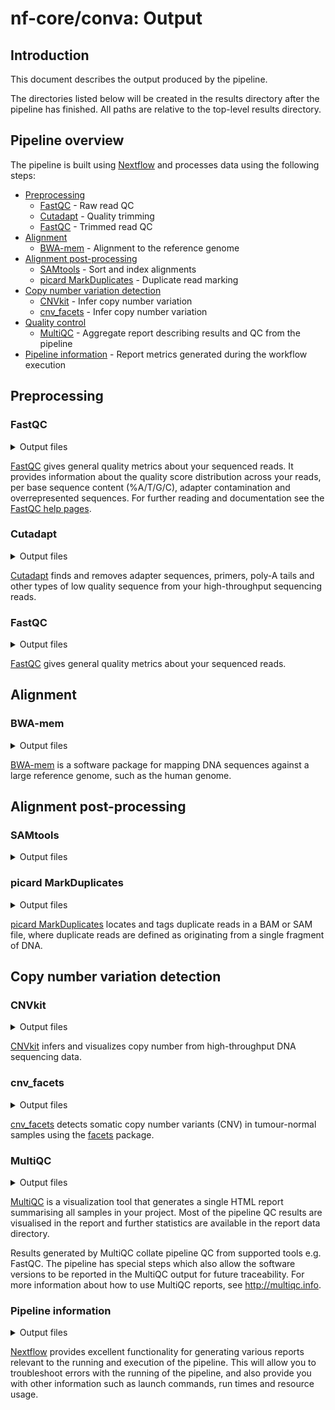 # nf-core/conva: Output

## Introduction

This document describes the output produced by the pipeline.

The directories listed below will be created in the results directory after the pipeline has finished. All paths are relative to the top-level results directory.

## Pipeline overview

The pipeline is built using [Nextflow](https://www.nextflow.io/) and processes data using the following steps:

* [Preprocessing](#preprocessing)
  * [FastQC](#fastqc) - Raw read QC
  * [Cutadapt](#cutadapt) - Quality trimming
  * [FastQC](#fastqc) - Trimmed read QC
* [Alignment](#alignment)
  * [BWA-mem](#bwa-mem) - Alignment to the reference genome
* [Alignment post-processing](#alignment-post-processing)
  * [SAMtools](#samtools) - Sort and index alignments
  * [picard MarkDuplicates](#picard-markduplicates) - Duplicate read marking
* [Copy number variation detection](#copy-number-vatiation-detection)
  * [CNVkit](#cnvkit) - Infer copy number variation
  * [cnv_facets](#cnvfacets) - Infer copy number variation
* [Quality control](#quality-control)
  * [MultiQC](#multiqc) - Aggregate report describing results and QC from the pipeline
* [Pipeline information](#pipeline-information) - Report metrics generated during the workflow execution

## Preprocessing

### FastQC

<details markdown="1">
<summary>Output files</summary>

* `QC/fastqc_raw/`
  * `*_fastqc.html`: FastQC report containing quality metrics for your untrimmed raw fastq files.
  * `*_fastqc.zip`: Zip archive containing the FastQC report, tab-delimited data file and plot images.

**NB:** The FastQC plots in this directory are generated relative to the raw, input reads. They may contain regions of low quality.
</details>

[FastQC](http://www.bioinformatics.babraham.ac.uk/projects/fastqc/) gives general quality metrics about your sequenced reads. It provides information about the quality score distribution across your reads, per base sequence content (%A/T/G/C), adapter contamination and overrepresented sequences. For further reading and documentation see the [FastQC help pages](http://www.bioinformatics.babraham.ac.uk/projects/fastqc/Help/).

### Cutadapt

<details markdown="1">
<summary>Output files</summary>

* `QC/cutadapt/`
  * `*_fastq.gz`: The trimmed/modified fastq reads. These files are NOT saved in the pipeline, therefore, you will not find them in the directory.
  * `*.cutadapt.log`: Cutadapt log file containing number and percentage of basepairs processed and trimmed.

</details>

[Cutadapt](https://cutadapt.readthedocs.io/en/stable/) finds and removes adapter sequences, primers, poly-A tails and other types of low quality sequence from your high-throughput sequencing reads.

### FastQC

<details markdown="1">
<summary>Output files</summary>

* `QC/fastqc_trimmed/`
  * `*_fastqc.html`: FastQC report containing quality metrics for your trimmed fastq files.
  * `*_fastqc.zip`: Zip archive containing the FastQC report, tab-delimited data file and plot images.

**NB:** The FastQC plots in this directory are generated relative to the trimmed reads. The regions of low quality have been removed.
</details>

[FastQC](http://www.bioinformatics.babraham.ac.uk/projects/fastqc/) gives general quality metrics about your sequenced reads.

## Alignment

### BWA-mem

<details markdown="1">
<summary>Output files</summary>

* `Alignment/bwa/index/bwamem2/`
  * `*.{0123,amb,ann,bwt.2bit.64,pac}`: BWA genome index files
* `Alignment/bwa/`
  * `*.bam`: Tumour and normal bam files.

</details>

[BWA-mem](https://github.com/lh3/bwa) is a software package for mapping DNA sequences against a large reference genome, such as the human genome.

## Alignment post-processing

### SAMtools

<details markdown="1">
<summary>Output files</summary>

**NB:** Please note that the SAMtools' sorted and indexed files are NOT saved in the pipeline. Therefore, you won't find them.

* `Alignment/bwa/samtools_stats/`
  * SAMtools `<SAMPLE>.sorted.bam.flagstat`, `<SAMPLE>.sorted.bam.idxstats` and `<SAMPLE>.sorted.bam.stats` files generated from the alignment files.

</details>

### picard MarkDuplicates

<details markdown="1">
<summary>Output files</summary>

* `Alignment/picard/`
  * `<SAMPLE>.markdup.sorted.bam`: Coordinate sorted BAM file after duplicate marking. This is the final post-processed BAM file and so will be saved by default.
  * `<SAMPLE>.markdup.sorted.bam.bai`: BAI index file for coordinate sorted BAM file after duplicate marking. This is the final post-processed BAM index file and so will be saved by default in the given directory.
* `Alignment/picard/samtools_stats/`
  * SAMtools `<SAMPLE>.markdup.sorted.bam.flagstat`, `<SAMPLE>.markdup.sorted.bam.idxstats` and `<SAMPLE>.markdup.sorted.bam.stats` files generated from the duplicate marked alignment files.

* `Alignment/picard/picard_metrics/`
  * `<SAMPLE>.markdup.sorted.MarkDuplicates.metrics.txt`: Metrics file from MarkDuplicates.

</details>

[picard MarkDuplicates](https://gatk.broadinstitute.org/hc/en-us/articles/360037052812-MarkDuplicates-Picard-) locates and tags duplicate reads in a BAM or SAM file, where duplicate reads are defined as originating from a single fragment of DNA.

## Copy number variation detection

### CNVkit

<details markdown="1">
<summary>Output files</summary>

* `CNV_results/cnvkit/`
  * `<fastafile>.bed`: File containing the genomic coordinates of all the accessible regions in the given referenc genome.
  * `<fastafile>.target.bed`: File containing the genomic coordinates of the tiled regions used for targeted resequencing or all the regions in case of WGS data. 
  * `<fastafile>.antitarget.bed`: File containing off-target/antitarget regions
  * `<sample>.markdup.sorted.targetcoverage.cnn`: File containing coverage information in the target regions from BAM read depths.
  * `<sample>.markdup.sorted.antitargetcoverage.cnn`: File containing coverage information in the antitarget regions from BAM read depths.
  * `reference.cnn`: File containing reference copy number from the normal samples.
  * `<sample>.markdup.sorted.cnr`: File containing gene copy number ratios.
  * `<sample>.markdup.sorted.cns`: File containing segment's discrete copy number.
  * `<sample>.markdup.sorted.call.cns`: File containing segment's absolute integer copy number.

</details>

[CNVkit](https://cnvkit.readthedocs.io/en/stable/) infers and visualizes copy number from high-throughput DNA sequencing data.
 
### cnv_facets

<details markdown="1">
<summary>Output files</summary>

* `CNV_results/cnvfacets/`
  * `<prefix>.vcf.gz`: VCF file compressed and indexed of copy number variants.
  * `<prefix>.cnv.png`: Summary plot of CNVs across the genome.
  * `<prefix>.cov.pdf`: Histograms of the distribution of read depth (coverage) across all the position in the tumour and normal sample, before and after filtering positions.
  * `<prefix>.spider.pdf`: This is a diagnostic plot to check how well the copy number fits work The estimated segment summaries are plotted as circles where the size of the circle increases with the number of loci in the segment. The expected value for various integer copy number states are drawn as curves for purity ranging from 0 to 0.95. For a good fit, the segment summaries should be close to one of the lines.
  * `<prefix>.csv.gz`: File of nucleotide counts at each SNP in normal and tumour sample.

</details>

[cnv_facets](https://github.com/dariober/cnv_facets) detects somatic copy number variants (CNV) in tumour-normal samples using the [facets](https://github.com/mskcc/facets) package.

### MultiQC

<details markdown="1">
<summary>Output files</summary>

* `QC/multiqc/`  
  * `multiqc_report.html`: a standalone HTML file that can be viewed in your web browser.
  * `multiqc_data/`: directory containing parsed statistics from the different tools used in the pipeline.
  * `multiqc_plots/`: directory containing static images from the report in various formats.

</details>


[MultiQC](http://multiqc.info) is a visualization tool that generates a single HTML report summarising all samples in your project. Most of the pipeline QC results are visualised in the report and further statistics are available in the report data directory.

Results generated by MultiQC collate pipeline QC from supported tools e.g. FastQC. The pipeline has special steps which also allow the software versions to be reported in the MultiQC output for future traceability. For more information about how to use MultiQC reports, see <http://multiqc.info>.

### Pipeline information

<details markdown="1">
<summary>Output files</summary>

* `pipeline_info/`
  * Reports generated by Nextflow: `execution_report.html`, `execution_timeline.html`, `execution_trace.txt` and `pipeline_dag.dot`/`pipeline_dag.svg`.
  * Reports generated by the pipeline: `pipeline_report.html`, `pipeline_report.txt` and `software_versions.csv`.
  * Reformatted samplesheet files used as input to the pipeline: `samplesheet.valid.csv`.

</details>

[Nextflow](https://www.nextflow.io/docs/latest/tracing.html) provides excellent functionality for generating various reports relevant to the running and execution of the pipeline. This will allow you to troubleshoot errors with the running of the pipeline, and also provide you with other information such as launch commands, run times and resource usage.
